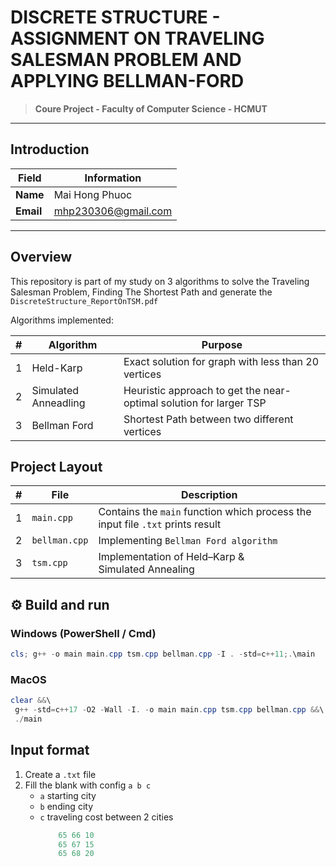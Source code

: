 # DISCRETE STRUCTURE - ASSIGNMENT ON TRAVELING SALESMAN PROBLEM AND APPLYING BELLMAN-FORD
>**Coure Project - Faculty of Computer Science - HCMUT**

---
## Introduction

| Field | Information |
|---------|---------------|
| **Name**| Mai Hong Phuoc |
|**Email**| mhp230306@gmail.com|

---
## Overview
This repository is part of my study on 3 algorithms to solve the Traveling Salesman Problem, Finding The Shortest Path and generate the `DiscreteStructure_ReportOnTSM.pdf`

Algorithms implemented:

|#|Algorithm|Purpose|
|--|--------|-------|
|1| Held-Karp|Exact solution for graph with less than 20 vertices|
|2| Simulated Anneadling | Heuristic approach to get the near-optimal solution for larger TSP|
|3| Bellman Ford| Shortest Path between two different vertices|

## Project Layout
|#| File | Description |
|-|----|-------------|
|1|`main.cpp`| Contains the `main` function which process the input file `.txt` prints result|
|2|`bellman.cpp`| Implementing `Bellman Ford algorithm`|
|3|`tsm.cpp`| Implementation of Held–Karp & Simulated Annealing|

## ⚙️ Build and run 
### Windows (PowerShell / Cmd)
   ``` Powershell
cls; g++ -o main main.cpp tsm.cpp bellman.cpp -I . -std=c++11;.\main
```


### MacOS
``` Powershell
clear &&\
 g++ -std=c++17 -O2 -Wall -I. -o main main.cpp tsm.cpp bellman.cpp &&\
 ./main
```
## Input format
1. Create a `.txt` file
2. Fill the blank with config `a b c`
   - `a` starting city
   - `b` ending city
   - `c` traveling cost between 2 cities
     ``` Powershell
         65 66 10
         65 67 15
         65 68 20
     ```
